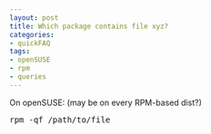 ```yaml
---
layout: post
title: Which package contains file xyz?
categories:
- quickFAQ
tags:
- openSUSE
- rpm
- queries
---
```

On openSUSE: (may be on every RPM-based dist?)


<pre>rpm -qf /path/to/file
</pre>
